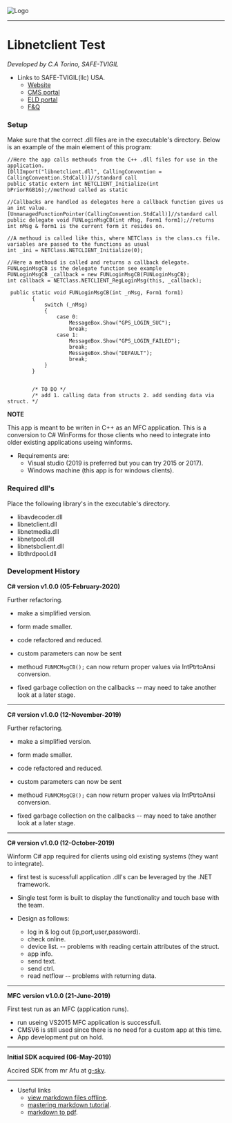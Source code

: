 ![Logo](https://cms.safe-tvigil.com/img/vigillogo/logosmwhite.png)

---

# Libnetclient Test

*Developed by C.A Torino, SAFE-TVIGIL*
* Links to SAFE-TVIGIL(llc) USA.
    * [Website](https://safe-tvigil.com)
    * [CMS portal](https://cms.safe-tvigil.com)
    * [ELD portal](https://eld.safe-tvigil.com)
    * [F&Q](https://tickets.safe-tvigil.com)
    

### Setup

Make sure that the correct .dll files are in the executable's directory. Below is an example of the main element of this program:

```
//Here the app calls methouds from the C++ .dll files for use in the application.
[DllImport("libnetclient.dll", CallingConvention = CallingConvention.StdCall)]//standard call
public static extern int NETCLIENT_Initialize(int bPriorRGB16);//methoud called as static

//Callbacks are handled as delegates here a callback function gives us an int value.
[UnmanagedFunctionPointer(CallingConvention.StdCall)]//standard call
public delegate void FUNLoginMsgCB(int nMsg, Form1 form1);//returns int nMsg & form1 is the current form it resides on.

//A methoud is called like this, where NETClass is the class.cs file. variables are passed to the functions as usual
int _ini = NETClass.NETCLIENT_Initialize(0);

//Here a methoud is called and returns a callback delegate. FUNLoginMsgCB is the delegate function see example
FUNLoginMsgCB _callback = new FUNLoginMsgCB(FUNLoginMsgCB);
int callback = NETClass.NETCLIENT_RegLoginMsg(this, _callback);

 public static void FUNLoginMsgCB(int _nMsg, Form1 form1)
        {
            switch (_nMsg)
            {
                case 0:
                    MessageBox.Show("GPS_LOGIN_SUC");
                    break;
                case 1:
                    MessageBox.Show("GPS_LOGIN_FAILED");
                    break;
                    MessageBox.Show("DEFAULT");
                    break;
            }
        }


        /* TO DO */
        /* add 1. calling data from structs 2. add sending data via struct. */

```

**NOTE**

This app is meant to be writen in C++ as an MFC application. 
This is a conversion to C# WinForms for those clients who need to integrate into older existing applications useing winforms.

* Requirements are:
    * Visual studio (2019 is preferred but you can try 2015 or 2017).
    * Windows machine (this app is for windows clients).

### Required dll's

Place the following library's in the executable's directory.

* libavdecoder.dll
* libnetclient.dll
* libnetmedia.dll
* libnetpool.dll
* libnetsbclient.dll
* libthrdpool.dll

### Development History

**C# version v1.0.0 (05-February-2020)**

Further refactoring.

* make a simplified version.

* form made smaller.
* code refactored and reduced.
* custom parameters can now be sent
* methoud ```FUNMCMsgCB();``` can now return proper values via IntPtrtoAnsi conversion.
* fixed garbage collection on the callbacks -- may need to take another look at a later stage.

---

**C# version v1.0.0 (12-November-2019)**

Further refactoring.

* make a simplified version.

* form made smaller.
* code refactored and reduced.
* custom parameters can now be sent
* methoud ```FUNMCMsgCB();``` can now return proper values via IntPtrtoAnsi conversion.
* fixed garbage collection on the callbacks -- may need to take another look at a later stage.

---

**C# version v1.0.0 (12-October-2019)**

Winform C# app required for clients using old existing systems (they want to integrate).

* first test is sucessfull application .dll's can be leveraged by the .NET framework.
* Single test form is built to display the functionality and touch base with the team.

* Design as follows:
    * log in & log out (ip,port,user,password).
    * check online.
    * device list. -- problems with reading certain attributes of the struct.
    * app info.
    * send text.
    * send ctrl.
    * read netflow -- problems with returning data.

---

**MFC version v1.0.0 (21-June-2019)**

First test run as an MFC (application runs).

* run useing VS2015 MFC application is successfull.
* CMSV6 is still used since there is no need for a custom app at this time.
* App development put on hold.

---

**Initial SDK acquired (06-May-2019)**

Accired SDK from mr Afu at [g-sky](http://www.g-sky.cn).

---

* Useful links
    * [view markdown files offline](https://stackoverflow.com/questions/9843609/view-markdown-files-offline).
    * [mastering markdown tutorial](https://guides.github.com/features/mastering-markdown/).
    * [markdown to pdf](https://www.markdowntopdf.com/).